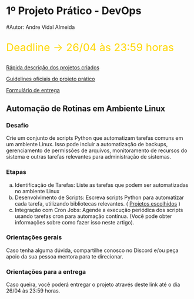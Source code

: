 <h1>1º Projeto Prático - DevOps</h1>
#Autor: Andre Vidal Almeida<br>

<p style='font-size:1.8rem;color:gold'>Deadline -> 26/04 às 23:59 horas
<p><a href="desafios.md">Rápida descrição dos projetos criados</a>
 <p><a href="https://docs.google.com/document/d/1TKWtE9-2tH8v9-H_ahCH04DlHizMDq3Cc-8ZGo77YCo/edit">Guidelines oficiais do projeto prático</a>
<p><a href='https://forms.gle/ZJopyXdvf4d1uF9h7'>Formulário de entrega</a>

<h2>Automação de Rotinas em Ambiente Linux</h2>

<h3>Desafio</h3>    

<p>Crie um conjunto de scripts Python que automatizam tarefas comuns em um ambiente Linux. Isso pode incluir a automatização de backups, gerenciamento de permissões de arquivos, monitoramento de recursos do sistema e outras tarefas relevantes para administração de sistemas.
<h3>Etapas</h3>
<ol  type="a">
    <li>Identificação de Tarefas: Liste as tarefas que podem ser automatizadas no ambiente Linux</li>
    <li>Desenvolvimento de Scripts: Escreva scripts Python para automatizar cada tarefa, utilizando bibliotecas relevantes. ( <a href='profetos.md'>Projetos escolhidos</a> )</li>
    <li>Integração com Cron Jobs: Agende a execução periódica dos scripts usando tarefas cron para automação contínua. (Você pode obter informações sobre como fazer isso neste artigo).</li>
</ol>

<h3>Orientações gerais</h3>
<p>Caso tenha alguma dúvida, compartilhe conosco no Discord e/ou peça apoio da sua pessoa mentora para te direcionar.

<h3>Orientações para a entrega</h3>
<p>Caso queira, você poderá entregar o projeto através deste link até o dia 26/04 às 23:59 horas.
